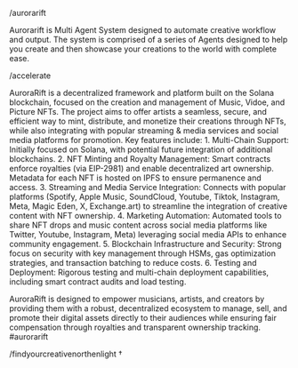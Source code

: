 /aurorarift


Aurorarift is Multi Agent System designed to automate creative workflow and output. The system is comprised of a series of Agents designed to help you create and then showcase your creations to the world with complete ease. 



/accelerate


AuroraRift is a decentralized framework and platform built on the Solana blockchain, focused on the creation and management of Music, Vidoe, and Picture NFTs. The project aims to offer artists a seamless, secure, and efficient way to mint, distribute, and monetize their creations through NFTs, while also integrating with popular streaming & media services and social media platforms for promotion. Key features include:
	1.	Multi-Chain Support: Initially focused on Solana, with potential future integration of additional blockchains.
	2.	NFT Minting and Royalty Management: Smart contracts enforce royalties (via EIP-2981) and enable decentralized art ownership. Metadata for each NFT is hosted on IPFS to ensure permanence and access.
	3.	Streaming and Media Service Integration: Connects with popular platforms (Spotify, Apple Music, SoundCloud, Youtube, Tiktok, Instagram, Meta, Magic Eden, X,  Exchange.art) to streamline the integration of creative content with NFT ownership.
	4.	Marketing Automation: Automated tools to share NFT drops and music content across social media platforms like Twitter, Youtube, Instagram, Meta) leveraging social media APIs to enhance community engagement.
	5.	Blockchain Infrastructure and Security: Strong focus on security with key management through HSMs, gas optimization strategies, and transaction batching to reduce costs.
	6.	Testing and Deployment: Rigorous testing and multi-chain deployment capabilities, including smart contract audits and load testing.

AuroraRift is designed to empower musicians, artists, and creators by providing them with a robust, decentralized ecosystem to manage, sell, and promote their digital assets directly to their audiences while ensuring fair compensation through royalties and transparent ownership tracking.
#aurorarift

/findyourcreativenorthenlight †
